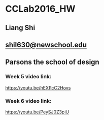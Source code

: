 # CCLab2016_HW
## Liang Shi
## shil630@newschool.edu
## Parsons the school of design

### Week 5 video link:
https://youtu.be/hEXPcC2Hovs
### Week 6 video link:
https://youtu.be/PeySJ0Z3piU
